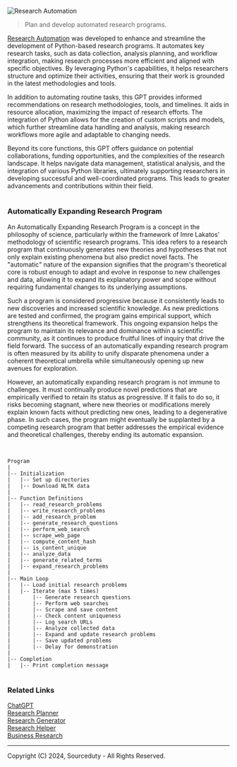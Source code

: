 ![Research Automation](https://github.com/user-attachments/assets/84f83fd1-9d78-4f77-ab22-90bbe3f2740f)

> Plan and develop automated research programs.

> 

[Research Automation](https://chatgpt.com/g/g-1RlqAhxFH-research-automation) was developed to enhance and streamline the development of Python-based research programs. It automates key research tasks, such as data collection, analysis planning, and workflow integration, making research processes more efficient and aligned with specific objectives. By leveraging Python's capabilities, it helps researchers structure and optimize their activities, ensuring that their work is grounded in the latest methodologies and tools.

In addition to automating routine tasks, this GPT provides informed recommendations on research methodologies, tools, and timelines. It aids in resource allocation, maximizing the impact of research efforts. The integration of Python allows for the creation of custom scripts and models, which further streamline data handling and analysis, making research workflows more agile and adaptable to changing needs.

Beyond its core functions, this GPT offers guidance on potential collaborations, funding opportunities, and the complexities of the research landscape. It helps navigate data management, statistical analysis, and the integration of various Python libraries, ultimately supporting researchers in developing successful and well-coordinated programs. This leads to greater advancements and contributions within their field.

#
### Automatically Expanding Research Program

An Automatically Expanding Research Program is a concept in the philosophy of science, particularly within the framework of Imre Lakatos' methodology of scientific research programs. This idea refers to a research program that continuously generates new theories and hypotheses that not only explain existing phenomena but also predict novel facts. The "automatic" nature of the expansion signifies that the program's theoretical core is robust enough to adapt and evolve in response to new challenges and data, allowing it to expand its explanatory power and scope without requiring fundamental changes to its underlying assumptions.

Such a program is considered progressive because it consistently leads to new discoveries and increased scientific knowledge. As new predictions are tested and confirmed, the program gains empirical support, which strengthens its theoretical framework. This ongoing expansion helps the program to maintain its relevance and dominance within a scientific community, as it continues to produce fruitful lines of inquiry that drive the field forward. The success of an automatically expanding research program is often measured by its ability to unify disparate phenomena under a coherent theoretical umbrella while simultaneously opening up new avenues for exploration.

However, an automatically expanding research program is not immune to challenges. It must continually produce novel predictions that are empirically verified to retain its status as progressive. If it fails to do so, it risks becoming stagnant, where new theories or modifications merely explain known facts without predicting new ones, leading to a degenerative phase. In such cases, the program might eventually be supplanted by a competing research program that better addresses the empirical evidence and theoretical challenges, thereby ending its automatic expansion.

<br>

```
Program
|
|-- Initialization
|   |-- Set up directories
|   |-- Download NLTK data
|
|-- Function Definitions
|   |-- read_research_problems
|   |-- write_research_problems
|   |-- add_research_problem
|   |-- generate_research_questions
|   |-- perform_web_search
|   |-- scrape_web_page
|   |-- compute_content_hash
|   |-- is_content_unique
|   |-- analyze_data
|   |-- generate_related_terms
|   |-- expand_research_problems
|
|-- Main Loop
|   |-- Load initial research problems
|   |-- Iterate (max 5 times)
|       |-- Generate research questions
|       |-- Perform web searches
|       |-- Scrape and save content
|       |-- Check content uniqueness
|       |-- Log search URLs
|       |-- Analyze collected data
|       |-- Expand and update research problems
|       |-- Save updated problems
|       |-- Delay for demonstration
|
|-- Completion
|   |-- Print completion message
```

#
### Related Links

[ChatGPT](https://github.com/sourceduty/ChatGPT)
<br>
[Research Planner](https://chatgpt.com/g/g-hdPLRuZph-research-planner)
<br>
[Research Generator](https://chatgpt.com/g/g-uxHzF0xR5-research-generator)
<br>
[Research Helper](https://chat.openai.com/g/g-4S9pOnFTb-research-helper)
<br>
[Business Research](https://chat.openai.com/g/g-G2UxJHRgU-business-research)

***
Copyright (C) 2024, Sourceduty - All Rights Reserved.
